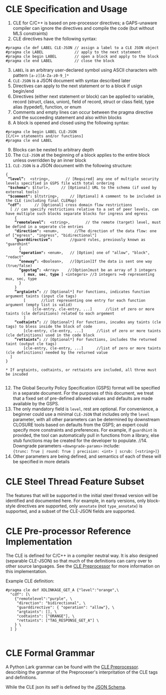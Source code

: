 # CLE Specification and Usage
1. CLE for C/C++ is based on pre-processor directives; a GAPS-unaware compiler can ignore the directives and compile the code (but without MLS constraints)
2.	CLE directives have the following syntax:  
   ```
   #pragma cle def LABEL CLE-JSON // assign a label to a CLE JSON object  
   #pragma cle LABEL              // apply to the next statement  
   #pragma cle begin LABEL        // open a block and apply to the block  
   #pragma cle end LABEL          // close the block
   ```
3.	`LABEL` is an arbitrary user-declared symbol using ASCII characters with pattern `[a-z][A-Za-z0-9_]*` 
4.	`CLE-JSON` is a JSON document with syntax described later
5. Directives can apply to the next statement or to a block if usign begin/end
6.	Directives (either next statement or block) can be applied to variable, record (struct, class, union), field of record, struct or class field, type alias (typedef), function, or enum
7.	Comments and empty lines can occur between the pragma directive and the succeeding statement and also within blocks
8.	A block is opened and closed using the following syntax:  
   ```
   #pragma cle begin LABEL CLE-JSON  
   [C/C++ statements and/or functions]  
   #pragma cle end LABEL  
   ```  
9.	Blocks can be nested to arbitrary depth
10.	The `CLE-JSON` at the beginning of a block applies to the entire block unless overridden by an inner block
11.	`CLE-JSON` is a JSON document with the following structure:
<pre><code>{
 <b>“level”:</b>  &ltstring>,       // [Required] any one of multiple security levels specified in GSPS file with total ordering
 <b>"$schema":</b> $lturl>,     // [Optional] URL to the schema (if used by external tools)
 <b>"$comment":</b> $ltstring>,     // [Optional] A comment to be included in the CLE (including final CLEMap)
 <b>“cdf”:</b>      // [Optional] cross domain flow restrictions
  [ // can specify restrictions relative to a set of peer levels, can have multiple such blocks separate blocks for ingress and egress
    {
    <b>“remotelevel”:</b>  &ltstring>,       // the remote (target) level, must be defind in a seperate cle entries
    <b>"direction":</b> &ltenum>,       //The direction of the data flow: one of ["egress", "ingress", "bidirectional"]
    <b>“guarddirective”:</b>        //guard rules, previously known as "guardhint"
      {
      <b>"operation":</b> &ltenum>,   // [Option] one of "allow", "block", "redact"
      <b>“oneway”:</b> &ltBoolean>,   //[Option]If the data is sent one way (true/false)
      <b>“gapstag”:</b> &ltArray>    //[Option]must be an array of 3 integers
        [ <b>mux</b>, <b>sec</b>, <b>type</b> ] &ltintegers> //3 integers >=0 representing mux, sec, type
      }
    }
    <b>“argtaints”:</b> // [Optional*] For functions, indicates function argument taints (input cle tags)
        [       //list representing one entry for each function argument (empty list is valid)
            [cle-entry, cle-entry, ...]      //list of zero or more taints (cle definitions) related to each argement
        ]
    <b>“codtaints”:</b> // [Optional*] For functions, incudes any taints (cle tags) to bless inside the block of code
        [cle-entry, cle-entry, ...]      //list of zero or more taints (cle definitions) used in the code block
    <b>“rettaints”:</b> // [Optional*] For functions, includes the returned taint (output cle tags)
        [cle-entry, cle-entry, ...]      //list of zero or more taints (cle definitions) needed by the returned value
  ]
}

* If argtaints, codtaints, or rettaints are included, all three must be incuded

</code></pre>
12.	The Global Security Policy Specification (GSPS) format will be specified in a separate document.  For the purposes of this document,  we treat that a fixed set of pre-defined allowed values and defaults are made available by the GSPS.
13. The only mandatory field is `level`, rest are optional. For convenience, a beginner could use a minimal `CLE-JSON` that includes only the `level` parameter, with all other parameters can be determined by downstream CLOSURE tools based on defaults from the GSPS; an expert could specify more constraints and preferences.  For example, if `guardhint` is provided, the tool can automatically pull in functions from a library, else stub functions may be created for the developer to populate. 
//14.	Downgrade parameters `<downgrade-params>` include:  
  `{trunc: True | round: True | precision: <int> | scrub: [<string>]}`  
15.	Other parameters are being defined, and semantics of each of these will be specified in more details

# CLE Steel Thread Feature Subset
The features that will be supported in the initial steel thread version will be identified and documented here. For example, in early versions, only block-style directives are supported, only `annotate` (not `type_annotate`) is supported, and a subset of the CLE-JSON fields are supported. 

# CLE Pre-processor Reference Implementation
The CLE is defined for C/C++ in a compiler neutral way.  It is also designed (separable CLE-JSON) so that much of the definitions can carry over to other source languages. See the [CLE Preprocessor](https://github.com/gaps-closure/mules/cle-preprocessor) for more information on this implementation. 

Example CLE definition:
```
#pragma cle def XDLINKAGE_GET_A {"level":"orange",\
  "cdf": [\
    {"remotelevel":"purple", \
     "direction": "bidirectional", \
     "guarddirective": { "operation": "allow"}, \
     "argtaints": [], \
     "codtaints": ["ORANGE"], \
     "rettaints": ["TAG_RESPONSE_GET_A"] \
    } \
  ] }
  
```

# CLE Formal Grammar
A Python Lark grammar can be found with the [CLE Preprocessor](https://github.com/gaps-closure/mules/cle-preprocessor).
describing the grammar of the Preproceser's interpritation of the CLE tags and definitions.

While the CLE json its self is defined by the [JSON Schema](schema/cle-schema.json).

